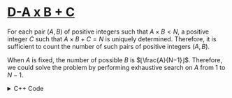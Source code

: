 # [D-A x B + C](https://atcoder.jp/contests/abc179/tasks/abc179_c?lang=en)

For each pair $(A,B)$ of positive integers such that $A×B<N$, a positive integer $C$ such that $A×B+C=N$ is uniquely determined. Therefore, it is sufficient to count the number of such pairs of positive integers $(A,B)$.

When $A$ is fixed, the number of possible $B$ is $⌊\frac{A}{N−1}⌋$. Therefore, we could solve the problem by performing exhaustive search on $A$ from 1 to $N−1$.

<details>
<summary>C++ Code</summary>

```cpp
#include <bits/stdc++.h>

using namespace std;
using ll = long long;

#define fast_IO ios_base::sync_with_stdio(0), cin.tie(NULL);
#define all(x) x.begin(), x.end()

int main()
{
    fast_IO;
    int n, ans = 0;
    cin >> n;
    for(int i = 1; i < n; i++)
        ans += (n-1)/i;
    cout << ans;
    return 0;
}
```
</details>